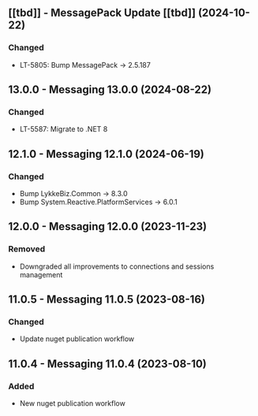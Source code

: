 ## [[tbd]] - MessagePack Update [[tbd]] (2024-10-22)

### Changed
- LT-5805: Bump MessagePack -> 2.5.187

## 13.0.0 - Messaging 13.0.0 (2024-08-22)

### Changed
- LT-5587: Migrate to .NET 8

## 12.1.0 - Messaging 12.1.0 (2024-06-19)

### Changed
- Bump LykkeBiz.Common -> 8.3.0
- Bump System.Reactive.PlatformServices -> 6.0.1

## 12.0.0 - Messaging 12.0.0 (2023-11-23)

### Removed
- Downgraded all improvements to connections and sessions management  

## 11.0.5 - Messaging 11.0.5 (2023-08-16)

### Changed
- Update nuget publication workflow

## 11.0.4 - Messaging 11.0.4 (2023-08-10)

### Added
- New nuget publication workflow
